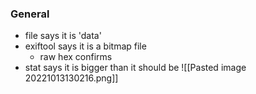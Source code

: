 ### General
- file says it is 'data'
- exiftool says it is a bitmap file
	- raw hex confirms
- stat says it is bigger than it should be
![[Pasted image 20221013130216.png]]
